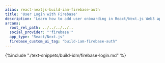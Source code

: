 ```yaml
---
alias: react-nextjs-build-iam-firebase-auth
title: 'User Login with Firebase'
description: 'Learn how to add user onboarding in React/Next.js Web3 apps using custom login UI and Firebase as the IAM provider.'
arcana:
  root_rel_path: ../../../../..
  social_provider: "'firebase'"
  app_type: "React/Next.js"
  firebase_custom_ui_tag: "build-iam-firebase-auth"
---
```


{%include "./text-snippets/build-idm/firebase-login.md" %}